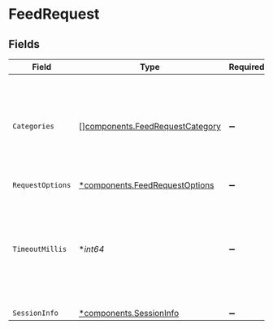# FeedRequest


## Fields

| Field                                                                                                         | Type                                                                                                          | Required                                                                                                      | Description                                                                                                   | Example                                                                                                       |
| ------------------------------------------------------------------------------------------------------------- | ------------------------------------------------------------------------------------------------------------- | ------------------------------------------------------------------------------------------------------------- | ------------------------------------------------------------------------------------------------------------- | ------------------------------------------------------------------------------------------------------------- |
| `Categories`                                                                                                  | [][components.FeedRequestCategory](../../models/components/feedrequestcategory.md)                            | :heavy_minus_sign:                                                                                            | Categories of content requested. An allowlist gives flexibility to request content separately or together.    |                                                                                                               |
| `RequestOptions`                                                                                              | [*components.FeedRequestOptions](../../models/components/feedrequestoptions.md)                               | :heavy_minus_sign:                                                                                            | N/A                                                                                                           |                                                                                                               |
| `TimeoutMillis`                                                                                               | **int64*                                                                                                      | :heavy_minus_sign:                                                                                            | Timeout in milliseconds for the request. A `408` error will be returned if handling the request takes longer. | 5000                                                                                                          |
| `SessionInfo`                                                                                                 | [*components.SessionInfo](../../models/components/sessioninfo.md)                                             | :heavy_minus_sign:                                                                                            | N/A                                                                                                           |                                                                                                               |